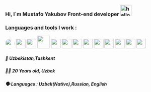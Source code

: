 ### Hi, I`m Mustafo Yakubov Front-end developer <img style="margin-top: 10px;" src="https://media4.giphy.com/media/3ornjJphIlZjcTbTyg/giphy.gif?cid=ecf05e47kniz2pzmhrzmdmz20euqgjk93njjzcn6hevu1pd6&rid=giphy.gif&ct=g" alt="hello gif" width="35px"/>

### Languages and tools I work :
<img style=" border-radius: 50%;" src="https://w7.pngwing.com/pngs/201/90/png-transparent-logo-html-html5.png" width="30px" /> <img src="https://w7.pngwing.com/pngs/696/424/png-transparent-logo-css-css3.png" width="30px" /> <img src="https://e7.pngegg.com/pngimages/72/936/png-clipart-sass-cascading-style-sheets-preprocessor-less-postcss-meng-miscellaneous-text-thumbnail.png" width="30px" /> <img src="https://i.pinimg.com/originals/28/75/3d/28753ddf79d70042ba86564947e13bf5.png" width="40px" /> <img src="https://w7.pngwing.com/pngs/79/518/png-transparent-js-react-js-logo-react-react-native-logos-icon-thumbnail.png" width="30px" /> <img src="https://ui-lib.com/blog/wp-content/uploads/2021/12/nextjs-boilerplate-logo.png" width="30px" /> <img src="https://e7.pngegg.com/pngimages/669/447/png-clipart-redux-react-javascript-freecodecamp-npm-others-miscellaneous-purple-thumbnail.png" width="30px" /> <img src="https://p1.hiclipart.com/preview/678/218/574/logo-logo-git-line-cheat-sheet-signage-cheating-mug-png-clipart.jpg" width="30px" />  <img width="30px" src="https://icon2.cleanpng.com/20180426/rwq/kisspng-firebase-cloud-messaging-google-developers-softwar-5ae1d9fd416102.1403209115247508452678.jpg"/> <img width="30px" src="https://cdn.icon-icons.com/icons2/2107/PNG/512/file_type_vscode_icon_130084.png"/> <img width="30px" src="https://w7.pngwing.com/pngs/911/515/png-transparent-figma-logo-brand-logos-brands-in-colors-icon-thumbnail.png"/> <img width="30px" src="https://i.pinimg.com/originals/30/b1/50/30b150cd489202db131009ac9540cec0.png" /> <img width="30px" src="https://www.liblogo.com/img-logo/bo416be60-bootstrap-logo-bootstrap-plain-wordmark-logo-free-icon-of-devicon.png"/>

<h5>📍 Uzbekistan,Tashkent</h5> 
<h5>🧍‍♂️ 20 Years old, Uzbek </h5>
<h5>🗣 Languages : Uzbek(Native),Russian, English </h5> 

